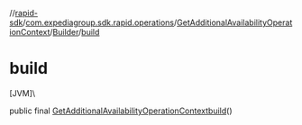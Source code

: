 //[rapid-sdk](../../../../index.md)/[com.expediagroup.sdk.rapid.operations](../../index.md)/[GetAdditionalAvailabilityOperationContext](../index.md)/[Builder](index.md)/[build](build.md)

# build

[JVM]\

public final [GetAdditionalAvailabilityOperationContext](../index.md)[build](build.md)()

